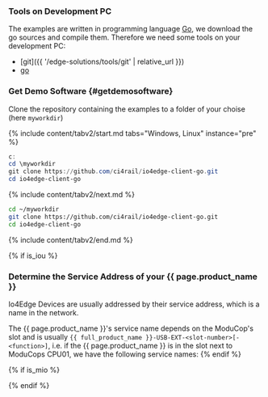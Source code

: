 ### Tools on Development PC
The examples are written in programming language [Go](https://go.dev/), we download the go sources and compile them. Therefore we need some tools on your development PC:

* [git]({{ '/edge-solutions/tools/git' | relative_url }})
* [go](https://go.dev/doc/install)

### Get Demo Software {#getdemosoftware}

Clone the repository containing the examples to a folder of your choise (here `myworkdir`)

{% include content/tabv2/start.md tabs="Windows, Linux" instance="pre" %}
<!--- Linux Start --->

```powershell
c:
cd \myworkdir
git clone https://github.com/ci4rail/io4edge-client-go.git
cd io4edge-client-go
```

<!--- Linux End --->
{% include content/tabv2/next.md %}
<!--- Windows Start --->

```bash
cd ~/myworkdir
git clone https://github.com/ci4rail/io4edge-client-go.git
cd io4edge-client-go
```

<!--- Windows End --->
{% include content/tabv2/end.md %}


{% if is_iou %}

### Determine the Service Address of your {{ page.product_name }}
Io4Edge Devices are usually addressed by their service address, which is a name in the network.

The {{ page.product_name }}'s service name depends on the ModuCop's slot and is usually
`{{ full_product_name }}-USB-EXT-<slot-number>[-<function>]`, i.e. if the {{ page.product_name }} is in the slot next to ModuCops CPU01, we have the following service names:
{% endif %}

{% if is_mio %}

{% endif %}
